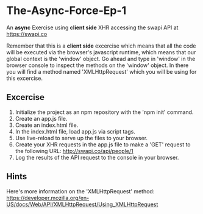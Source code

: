 # The-Async-Force-Ep-1
An **async** Exercise using **client side** XHR accessing the swapi API at https://swapi.co

Remember that this is a **client side** excercise which means that all the code will be executed via the browser's javascript runtime, which means that our global context is the 'window' object.  Go ahead and type in 'window' in the browser console to inspect the methods on the 'window' object.  In there you will find a method named 'XMLHttpRequest' which you will be using for this excercise.

## Excercise
1. Initialize the project as an npm repository with the 'npm init' command.
2. Create an app.js file.
3. Create an index.html file.
4. In the index.html file, load app.js via script tags.
5. Use live-reload to serve up the files to your browser.
6. Create your XHR requests in the app.js file to make a 'GET' request
   to the following URL: http://swapi.co/api/people/1
7. Log the results of the API request to the console in your browser.

## Hints
Here's more information on the 'XMLHttpRequest' method:
https://developer.mozilla.org/en-US/docs/Web/API/XMLHttpRequest/Using_XMLHttpRequest